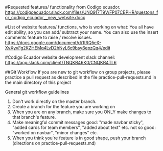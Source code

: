#Requested features/ functionality from Codigo ecuador.
https://codigoecuador.slack.com/files/UNQ917T9V/FP07CBPHR/questons_for_codigo_ecuador__new_website.docx

#List of website features/ functions, who is working on what:
You all have edit ability, so you can add/ subtract your name. You can also use the insert comments feature to raise / resolve issues.
https://docs.google.com/document/d/1tRQ5eX-XvXyvFg2KZHEMq4LvD2hNyL6c9bsy6epzQq4/edit

#Codigo Ecuador website development slack channel:
https://app.slack.com/client/TNQKB46K0/CNQKB4TL6

##Git Workflow
If you are new to git workflow on group projects, please practice a pull request as described in the file practice-pull-requests.md in the main directory of this project

General git workflow guidelines

1. Don't work directly on the master branch.
2. Create a branch for the feature you are working on
3. When you are on any branch, make sure you ONLY make changes to that branch's feature.
4. Make meaningful commit messages
   good: "made navbar sticky", "added cards for team members", "added about text" etc.
   not so good: "worked on navbar", "minor changes" etc.
5. When you think you're feature is in good shape, push your branch (directions on practice-pull-requests.md)
